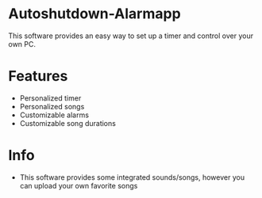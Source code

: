 # Autoshutdown-Alarmapp
This software provides an easy way to set up a timer and control over your own PC.

# Features
 - Personalized timer
 - Personalized songs
 - Customizable alarms
 - Customizable song durations
# Info
 - This software provides some integrated sounds/songs, however you can upload your own favorite songs
